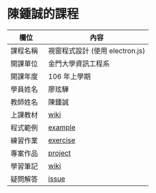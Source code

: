 # 陳鍾誠的課程

欄位       |  內容
----------|----------------------------
課程名稱   | 視窗程式設計 (使用 electron.js)
開課單位   | 金門大學資訊工程系
開課年度   | 106 年上學期
學員姓名   | 廖玹驊
教師姓名   | 陳鍾誠
上課教材   | [wiki](https://github.com/cccnqu/wp106a/wiki)
程式範例   | [example](example)
練習作業   | [exercise](exercise)
專案作品   | [project](project)
學習筆記   | [wiki](../../wiki)
疑問解答   | [issue](https://github.com/cccnqu/wp106a/issues)
